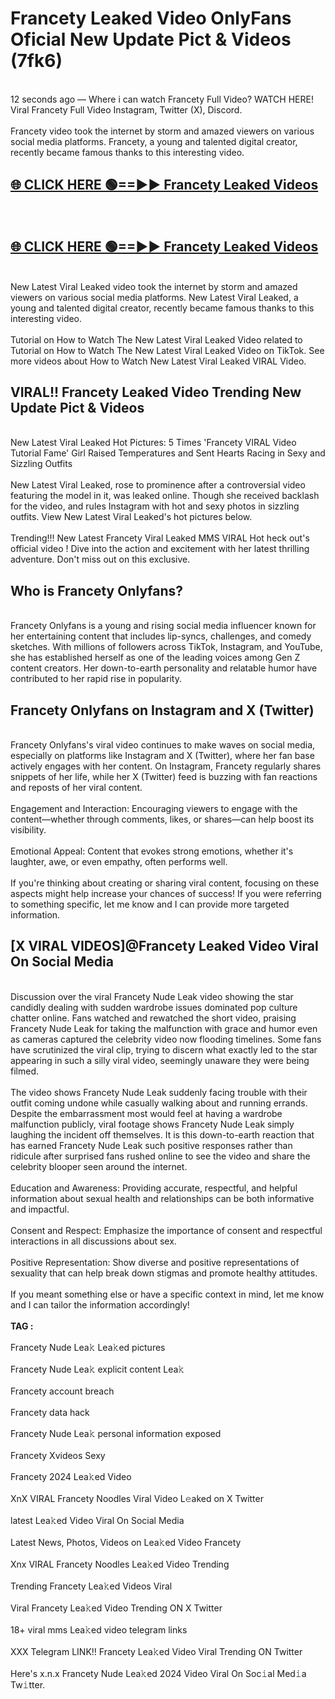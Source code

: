 # Francety Leaked Video OnlyFans Oficial New Update Pict & Videos (7fk6)
<br>
12 seconds ago — Where i can watch Francety Full Video? WATCH HERE! Viral Francety Full Video Instagram, Twitter (X), Discord.
<br><br>
Francety video took the internet by storm and amazed viewers on various social media platforms. Francety, a young and talented digital creator, recently became famous thanks to this interesting video.
<br>
<h2><a href="https://play.trustnlinepharmacy.us?title=Francety">🌐 CLICK HERE 🟢==►► Francety Leaked Videos</a></h2>
<br>
<h2><a href="https://play.trustnlinepharmacy.us?title=Francety">🌐 CLICK HERE 🟢==►► Francety Leaked Videos</a></h2>
<br>
New Latest Viral Leaked video took the internet by storm and amazed viewers on various social media platforms. New Latest Viral Leaked, a young and talented digital creator, recently became famous thanks to this interesting video.
<br><br>
Tutorial on How to Watch The New Latest Viral Leaked Video related to Tutorial on How to Watch The New Latest Viral Leaked Video on TikTok. See more videos about How to Watch New Latest Viral Leaked VIRAL Video.
<br>
<h2>VIRAL!! Francety Leaked Video Trending New Update Pict & Videos</h2>
<br>
New Latest Viral Leaked Hot Pictures: 5 Times 'Francety VIRAL Video Tutorial Fame' Girl Raised Temperatures and Sent Hearts Racing in Sexy and Sizzling Outfits
<br><br>
New Latest Viral Leaked, rose to prominence after a controversial video featuring the model in it, was leaked online. Though she received backlash for the video, and rules Instagram with hot and sexy photos in sizzling outfits. View New Latest Viral Leaked's hot pictures below.
<br><br>
Trending!!! New Latest Francety Viral Leaked MMS VIRAL Hot heck out's official video ! Dive into the action and excitement with her latest thrilling adventure. Don't miss out on this exclusive.
<br>
<h2>Who is Francety Onlyfans?</h2>
<br>
Francety Onlyfans is a young and rising social media influencer known for her entertaining content that includes lip-syncs, challenges, and comedy sketches. With millions of followers across TikTok, Instagram, and YouTube, she has established herself as one of the leading voices among Gen Z content creators. Her down-to-earth personality and relatable humor have contributed to her rapid rise in popularity.
<br>
<h2>Francety Onlyfans on Instagram and X (Twitter)</h2>
<br>
Francety Onlyfans's viral video continues to make waves on social media, especially on platforms like Instagram and X (Twitter), where her fan base actively engages with her content. On Instagram, Francety regularly shares snippets of her life, while her X (Twitter) feed is buzzing with fan reactions and reposts of her viral content.
<br><br>
Engagement and Interaction: Encouraging viewers to engage with the content—whether through comments, likes, or shares—can help boost its visibility.
<br><br>
Emotional Appeal: Content that evokes strong emotions, whether it's laughter, awe, or even empathy, often performs well.
<br><br>
If you're thinking about creating or sharing viral content, focusing on these aspects might help increase your chances of success! If you were referring to something specific, let me know and I can provide more targeted information.
<br>
<h2>[X VIRAL VIDEOS]@Francety Leaked Video Viral On Social Media</h2>
<br>
Discussion over the viral Francety Nude Leak video showing the star candidly dealing with sudden wardrobe issues dominated pop culture chatter online. Fans watched and rewatched the short video, praising Francety Nude Leak for taking the malfunction with grace and humor even as cameras captured the celebrity video now flooding timelines. Some fans have scrutinized the viral clip, trying to discern what exactly led to the star appearing in such a silly viral video, seemingly unaware they were being filmed.
<br><br>
The video shows Francety Nude Leak suddenly facing trouble with their outfit coming undone while casually walking about and running errands. Despite the embarrassment most would feel at having a wardrobe malfunction publicly, viral footage shows Francety Nude Leak simply laughing the incident off themselves. It is this down-to-earth reaction that has earned Francety Nude Leak such positive responses rather than ridicule after surprised fans rushed online to see the video and share the celebrity blooper seen around the internet.
<br><br>
Education and Awareness: Providing accurate, respectful, and helpful information about sexual health and relationships can be both informative and impactful.
<br><br>
Consent and Respect: Emphasize the importance of consent and respectful interactions in all discussions about sex.
<br><br>
Positive Representation: Show diverse and positive representations of sexuality that can help break down stigmas and promote healthy attitudes.
<br><br>
If you meant something else or have a specific context in mind, let me know and I can tailor the information accordingly!
<br><br>
<strong>TAG :</strong>
<br><br>
Francety Nude Lea𝚔 Lea𝚔ed pictures
<br><br>
Francety Nude Lea𝚔 explicit content Lea𝚔
<br><br>
Francety account breach
<br><br>
Francety data hack
<br><br>
Francety Nude Lea𝚔 personal information exposed
<br><br>
Francety Xvideos Sexy
<br><br>
Francety 2024 Lea𝚔ed Video
<br><br>
XnX VIRAL Francety Noodles Viral Video L𝚎aked on X Twitter
<br><br>
latest Lea𝚔ed Video Viral On Social Media
<br><br>
Latest News, Photos, Videos on Lea𝚔ed Video Francety
<br><br>
Xnx VIRAL Francety Noodles Lea𝚔ed Video Trending
<br><br>
Trending Francety Lea𝚔ed Videos Viral
<br><br>
Viral Francety Lea𝚔ed Video Trending ON X Twitter
<br><br>
18+ viral mms Lea𝚔ed video telegram links
<br><br>
XXX Telegram LINK!! Francety Lea𝚔ed Video Viral Trending ON Twitter
<br><br>
Here's x.n.x Francety Nude Lea𝚔ed 2024 Video Viral On Soc𝚒al Med𝚒a Tw𝚒tter.